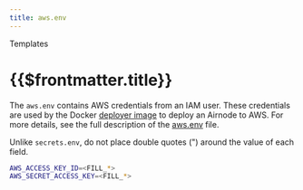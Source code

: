 ```yaml
---
title: aws.env
---
```


<TitleSpan>Templates</TitleSpan>

# {{$frontmatter.title}}

The `aws.env` contains AWS credentials from an IAM user. These credentials are
used by the Docker
[deployer image](../../grp-providers/docker/deployer-image.md) to deploy an
Airnode to AWS. For more details, see the full description of the
[aws.env](../deployment-files/aws-env.md) file.

Unlike `secrets.env`, do not place double quotes (") around the value of each
field.

```sh
AWS_ACCESS_KEY_ID=<FILL_*>
AWS_SECRET_ACCESS_KEY=<FILL_*>
```

